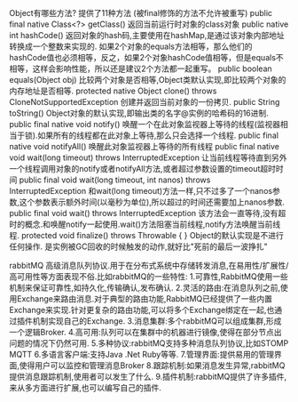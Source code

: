 Object有哪些方法? 提供了11种方法 (被final修饰的方法不允许被重写)
    public final native Class<?> getClass()
        返回当前运行时对象的class对象
    public native int hashCode()
        返回对象的hash码,主要使用在hashMap,是通过该对象内部地址转换成一个整数来实现的.
        如果2个对象的equals方法相等，那么他们的hashCode值也必须相等，反之，如果2个对象hashCode值相等，但是equals不相等，这样会影响性能，所以还是建议2个方法都一起重写。
    public boolean equals(Object obj)
        比较两个对象是否相等,Object类默认实现,即比较两个对象的内存地址是否相等.
    protected native Object clone() throws CloneNotSupportedException
        创建并返回当前对象的一份拷贝.
    public String toString()
        Object对象的默认实现,即输出类的名字@实例的哈希码的16进制.
    public final native void notify()
        唤醒一个在此对象监视器上等待的线程(监视器相当于锁).如果所有的线程都在此对象上等待,那么只会选择一个线程.
    public final native void notifyAll()
        唤醒此对象监视器上等待的所有线程
    public final native void wait(long timeout) throws InterruptedException
        让当前线程等待直到另外一个线程调用对象的notify或者notifyAll方法,或者超过参数设置的timeout超时时间
    public final void wait(long timeout, int nanos) throws InterruptedException
        和wait(long timeout)方法一样,只不过多了一个nanos参数,这个参数表示额外时间(以毫秒为单位),所以超过的时间还需要加上nanos参数.
    public final void wait() throws InterruptedException
        该方法会一直等待,没有超时的概念.和唤醒notify一起使用.wait()方法阻塞当前线程,notify方法唤醒当前线程.
    protected void finalize() throws Throwable { }
        Object的默认实现是不进行任何操作.
        是实例被GC回收的时候触发的动作,就好比"死前的最后一波挣扎"

rabbitMQ 高级消息队列协议.用于在分布式系统中存储转发消息,在易用性/扩展性/高可用性等方面表现不俗.比如rabbitMQ的一些特性:
    1.可靠性,RabbitMQ使用一些机制来保证可靠性,如持久化,传输确认,发布确认.
    2.灵活的路由:在消息队列之前,使用Exchange来路由消息.对于典型的路由功能,RabbitMQ已经提供了一些内置Exchange来实现.针对更复杂的路由功能,可以将多个Exchange绑定在一起,也通过插件机制实现自己的Exchange.
    3.消息集群:多个rabbitMQ可以组成集群,形成一个逻辑Broker.
    4.高可用:队列可以在集群中的机器进行镜像,使得在部分节点出问题的情况下仍然可用.
    5.多种协议:rabbitMQ支持多种消息队列协议,比如STOMP MQTT
    6.多语言客户端:支持Java .Net Ruby等等.
    7.管理界面:提供易用的管理界面,使得用户可以监控和管理消息Broker
    8.跟踪机制:如果消息发生异常,rabbitMQ提供消息跟踪机制,使用者可以发生了什么.
    9.插件机制:rabbitMQ提供了许多插件,来从多方面进行扩展,也可以编写自己的插件.



